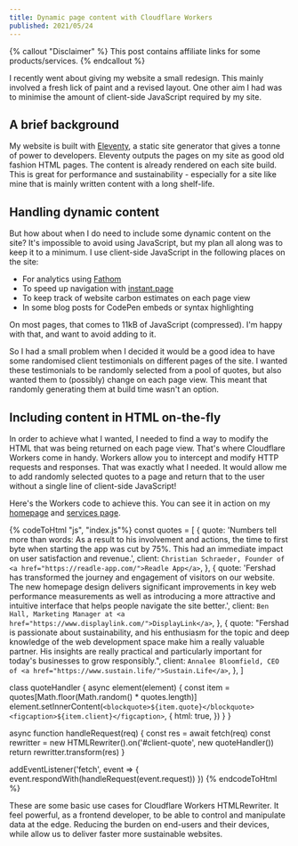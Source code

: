 ```yaml
---
title: Dynamic page content with Cloudflare Workers
published: 2021/05/24
---
```


{% callout "Disclaimer" %}
This post contains affiliate links for some products/services.
{% endcallout %}

I recently went about giving my website a small redesign. This mainly involved a fresh lick of paint and a revised layout. One other aim I had was to minimise the amount of client-side JavaScript required by my site.

## A brief background

My website is built with [Eleventy](11ty.dev), a static site generator that gives a tonne of power to developers. Eleventy outputs the pages on my site as good old fashion HTML pages. The content is already rendered on each site build. This is great for performance and sustainability - especially for a site like mine that is mainly written content with a long shelf-life.

## Handling dynamic content

But how about when I do need to include some dynamic content on the site? It's impossible to avoid using JavaScript, but my plan all along was to keep it to a minimum. I use client-side JavaScript in the following places on the site:

- For analytics using [Fathom](https://usefathom.com/ref/CEHKLY)​
- To speed up navigation with [instant.page](http://instant.page)​
- To keep track of website carbon estimates on each page view
- In some blog posts for CodePen embeds or syntax highlighting

On most pages, that comes to 11kB of JavaScript (compressed). I'm happy with that, and want to avoid adding to it.

So I had a small problem when I decided it would be a good idea to have some randomised client testimonials on different pages of the site. I wanted these testimonials to be randomly selected from a pool of quotes, but also wanted them to (possibly) change on each page view. This meant that randomly generating them at build time wasn't an option.

## Including content in HTML on-the-fly

In order to achieve what I wanted, I needed to find a way to modify the HTML that was being returned on each page view. That's where Cloudflare Workers come in handy. Workers allow you to intercept and modify HTTP requests and responses. That was exactly what I needed. It would allow me to add randomly selected quotes to a page and return that to the user without a single line of client-side JavaScript!

Here's the Workers code to achieve this. You can see it in action on my [homepage](https://fershad.com/) and [services page](https://fershad.com/services/).

<!-- markdownlint-disable -->
{% codeToHtml "js", "index.js"%}
const quotes = [
    {
    quote: 'Numbers tell more than words: As a result to his involvement and actions, the time to first byte when starting the app was cut by 75%. This had an immediate impact on user satisfaction and revenue.',
    client: `Christian Schraeder, Founder of <a href="https://readle-app.com/">Readle App</a>`,
    },
    {
    quote: 'Fershad has transformed the journey and engagement of visitors on our website. The new homepage design delivers significant improvements in key web performance measurements as well as introducing a more attractive and intuitive interface that helps people navigate the site better.',
    client: `Ben Hall, Marketing Manager at <a href="https://www.displaylink.com/">DisplayLink</a>`,
    },
    {
    quote: "Fershad is passionate about sustainability, and his enthusiasm for the topic and deep knowledge of the web development space make him a really valuable partner. His insights are really practical and particularly important for today's businesses to grow responsibly.",
    client: `Annalee Bloomfield, CEO of <a href="https://www.sustain.life/">Sustain.Life</a>`,
    },
]

class quoteHandler {
    async element(element) {
        const item = quotes[Math.floor(Math.random() * quotes.length)]
        element.setInnerContent(`<blockquote>${item.quote}</blockquote><figcaption>${item.client}</figcaption>`, {
            html: true,
        })
    }
}

async function handleRequest(req) {
    const res = await fetch(req)
    const rewritter = new HTMLRewriter().on('#client-quote', new quoteHandler())
    return rewritter.transform(res)
}

addEventListener('fetch', event => {
    event.respondWith(handleRequest(event.request))
})
{% endcodeToHtml %}
<!-- markdownlint-enable -->

These are some basic use cases for Cloudflare Workers HTMLRewriter. It feel powerful, as a frontend developer, to be able to control and manipulate data at the edge. Reducing the burden on end-users and their devices, while allow us to deliver faster more sustainable websites.
